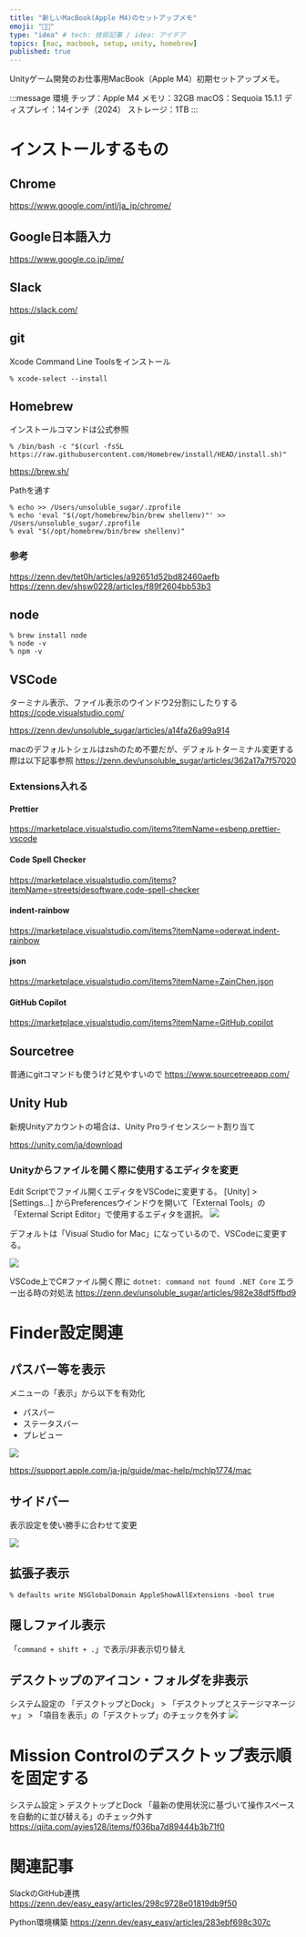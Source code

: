 ```yaml
---
title: "新しいMacBook(Apple M4)のセットアップメモ"
emoji: "👨‍💻"
type: "idea" # tech: 技術記事 / idea: アイデア
topics: [mac, macbook, setup, unity, homebrew]
published: true
---
```


Unityゲーム開発のお仕事用MacBook（Apple M4）初期セットアップメモ。

:::message
環境
チップ：Apple M4
メモリ：32GB
macOS：Sequoia 15.1.1
ディスプレイ：14インチ（2024）
ストレージ：1TB
:::

# インストールするもの

## Chrome
https://www.google.com/intl/ja_jp/chrome/

## Google日本語入力

https://www.google.co.jp/ime/

## Slack

https://slack.com/


## git
Xcode Command Line Toolsをインストール

```shell
% xcode-select --install
```

## Homebrew
インストールコマンドは公式参照

```shell
% /bin/bash -c "$(curl -fsSL https://raw.githubusercontent.com/Homebrew/install/HEAD/install.sh)"
```
https://brew.sh/


Pathを通す

```shell
% echo >> /Users/unsoluble_sugar/.zprofile
% echo 'eval "$(/opt/homebrew/bin/brew shellenv)"' >> /Users/unsoluble_sugar/.zprofile
% eval "$(/opt/homebrew/bin/brew shellenv)"
```

### 参考

https://zenn.dev/tet0h/articles/a92651d52bd82460aefb
https://zenn.dev/shsw0228/articles/f89f2604bb53b3

## node

```shell
% brew install node
% node -v
% npm -v
```

## VSCode

ターミナル表示、ファイル表示のウインドウ2分割にしたりする
https://code.visualstudio.com/

https://zenn.dev/unsoluble_sugar/articles/a14fa26a99a914


macのデフォルトシェルはzshのため不要だが、デフォルトターミナル変更する際は以下記事参照
https://zenn.dev/unsoluble_sugar/articles/362a17a7f57020

### Extensions入れる

#### Prettier
https://marketplace.visualstudio.com/items?itemName=esbenp.prettier-vscode

#### Code Spell Checker
https://marketplace.visualstudio.com/items?itemName=streetsidesoftware.code-spell-checker

#### indent-rainbow
https://marketplace.visualstudio.com/items?itemName=oderwat.indent-rainbow

#### json
https://marketplace.visualstudio.com/items?itemName=ZainChen.json

#### GitHub Copilot
https://marketplace.visualstudio.com/items?itemName=GitHub.copilot

## Sourcetree
普通にgitコマンドも使うけど見やすいので
https://www.sourcetreeapp.com/

## Unity Hub

新規Unityアカウントの場合は、Unity Proライセンスシート割り当て

https://unity.com/ja/download

### Unityからファイルを開く際に使用するエディタを変更

Edit Scriptでファイル開くエディタをVSCodeに変更する。
[Unity] > [Settings...] からPreferencesウインドウを開いて「External Tools」の「External Script Editor」で使用するエディタを選択。
![](https://storage.googleapis.com/zenn-user-upload/a2845edebb73-20241205.png)

デフォルトは「Visual Studio for Mac」になっているので、VSCodeに変更する。

![](https://storage.googleapis.com/zenn-user-upload/8a7f62b8f45d-20241205.png)

VSCode上でC#ファイル開く際に `dotnet: command not found .NET Core` エラー出る時の対処法
https://zenn.dev/unsoluble_sugar/articles/982e38df5ffbd9

# Finder設定関連

## パスバー等を表示


メニューの「表示」から以下を有効化
- パスバー
- ステータスバー
- プレビュー

![](https://storage.googleapis.com/zenn-user-upload/e93a27c849ea-20241203.png)

https://support.apple.com/ja-jp/guide/mac-help/mchlp1774/mac

## サイドバー
表示設定を使い勝手に合わせて変更

![](https://storage.googleapis.com/zenn-user-upload/ca33578811e1-20250120.png)

## 拡張子表示

```shell
% defaults write NSGlobalDomain AppleShowAllExtensions -bool true
```

## 隠しファイル表示
「`command + shift + .`」で表示/非表示切り替え

## デスクトップのアイコン・フォルダを非表示
システム設定の 「デスクトップとDock」 > 「デスクトップとステージマネージャ」 > 「項目を表示」の「デスクトップ」のチェックを外す
![](https://storage.googleapis.com/zenn-user-upload/29b8cb7398a5-20241203.png)

# Mission Controlのデスクトップ表示順を固定する

システム設定 > デスクトップとDock
「最新の使用状況に基づいて操作スペースを自動的に並び替える」のチェック外す
https://qiita.com/ayies128/items/f036ba7d89444b3b71f0

# 関連記事
SlackのGitHub連携
https://zenn.dev/easy_easy/articles/298c9728e01819db9f50

Python環境構築
https://zenn.dev/easy_easy/articles/283ebf698c307c